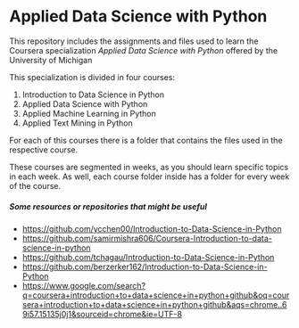 # Applied Data Science with Python

This repository includes the assignments and files used to learn the Coursera specialization _Applied Data Science with Python_ offered by the University of Michigan

This specialization is divided in four courses:

1. Introduction to Data Science in Python
1. Applied Data Science with Python
1. Applied Machine Learning in Python
1. Applied Text Mining in Python

For each of this courses there is a folder that contains the files used in the respective course.

These courses are segmented in weeks, as you should learn specific topics in each week. As well, each course folder inside has a folder for every week of the course.

##### Some resources or repositories that might be useful

- https://github.com/ycchen00/Introduction-to-Data-Science-in-Python
- https://github.com/samirmishra606/Coursera-Introduction-to-data-science-in-python
- https://github.com/tchagau/Introduction-to-Data-Science-in-Python
- https://github.com/berzerker162/Introduction-to-Data-Science-in-Python
- https://www.google.com/search?q=coursera+introduction+to+data+science+in+python+github&oq=coursera+introduction+to+data+science+in+python+github&aqs=chrome..69i57.15135j0j1&sourceid=chrome&ie=UTF-8
